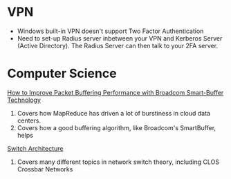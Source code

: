 # VPN
- Windows built-in VPN doesn't support Two Factor Authentication
- Need to set-up Radius server inbetween your VPN and Kerberos Server (Active Directory). The Radius Server can then talk to your 2FA server.

# Computer Science

[How to Improve Packet Buffering Performance with Broadcom Smart-Buffer Technology](https://gonorthforge.com/how-to-improve-packet-buffering-performance-with-broadcom-smart-buffer-technology/)

1. Covers how MapReduce has driven a lot of burstiness in cloud data centers.
2. Covers how a good buffering algorithm, like Broadcom's SmartBuffer, helps

[Switch Architecture](https://www.grotto-networking.com/BBSwitchArch.html#packet-switching-via-a-shared-memory-fabric)

1. Covers many different topics in network switch theory, including CLOS Crossbar Networks
